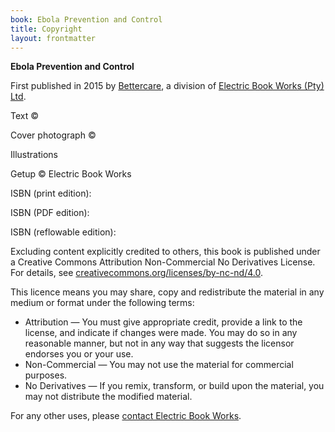 ```yaml
---
book: Ebola Prevention and Control
title: Copyright
layout: frontmatter
---
```


**Ebola Prevention and Control**

First published in 2015 by [Bettercare](http://bettercare.co.za), a division of [Electric Book Works (Pty) Ltd](http://www.electricbookworks.com). 

Text © 

Cover photograph © 

Illustrations 

Getup © Electric Book Works

ISBN (print edition): 

ISBN (PDF edition): 

ISBN (reflowable edition): 

Excluding content explicitly credited to others, this book is published under a Creative Commons Attribution Non-Commercial No Derivatives License. For details, see [creativecommons.org/licenses/by-nc-nd/4.0](http://creativecommons.org/licenses/by-nc-nd/4.0/).

This licence means you may share, copy and redistribute the material in any medium or format under the following terms:

* Attribution — You must give appropriate credit, provide a link to the license, and indicate if changes were made. You may do so in any reasonable manner, but not in any way that suggests the licensor endorses you or your use.
* Non-Commercial — You may not use the material for commercial purposes.
* No Derivatives — If you remix, transform, or build upon the material, you may not distribute the modified material.

For any other uses, please <a href="http://electricbookworks.com/contact">contact Electric Book Works</a>.
